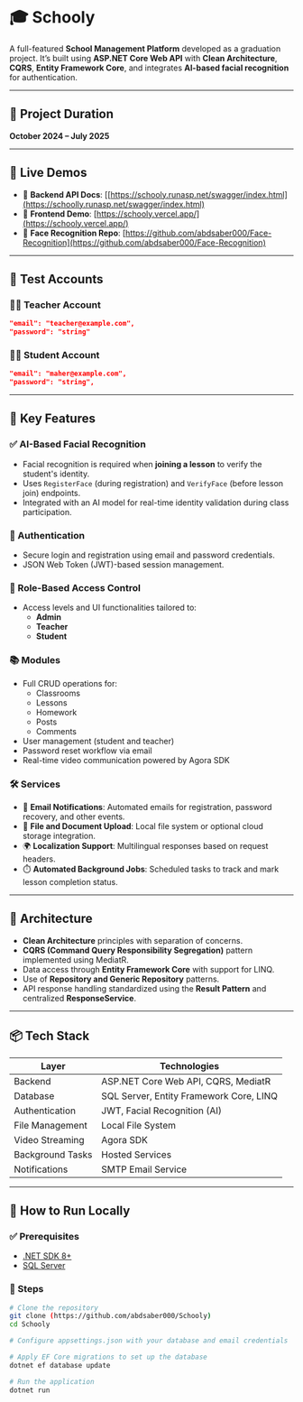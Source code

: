 # 🎓 Schooly

A full-featured **School Management Platform** developed as a graduation project. It’s built using **ASP.NET Core Web API** with **Clean Architecture**, **CQRS**, **Entity Framework Core**, and integrates **AI-based facial recognition** for authentication.

---

## 📅 Project Duration

**October 2024 – July 2025**

---

## 🚀 Live Demos

- 🔗 **Backend API Docs**: [[https://schooly.runasp.net/swagger/index.html](https://schoolly.runasp.net/swagger/index.html)
- 🔗 **Frontend Demo**: [https://schooly.vercel.app/](https://schooly.vercel.app/)
- 🧠 **Face Recognition Repo**: [https://github.com/abdsaber000/Face-Recognition](https://github.com/abdsaber000/Face-Recognition)

---

## 🔐 Test Accounts

### 👨‍🏫 Teacher Account
```json
"email": "teacher@example.com",
"password": "string"
```

### 👨‍🎓 Student Account
```json
"email": "maher@example.com",
"password": "string",
```
---

## 🧠 Key Features

### ✅ AI-Based Facial Recognition
- Facial recognition is required when **joining a lesson** to verify the student's identity.
- Uses `RegisterFace` (during registration) and `VerifyFace` (before lesson join) endpoints.
- Integrated with an AI model for real-time identity validation during class participation.

### 🔐 Authentication
- Secure login and registration using email and password credentials.
- JSON Web Token (JWT)-based session management.

### 👥 Role-Based Access Control
- Access levels and UI functionalities tailored to:
  - **Admin**
  - **Teacher**
  - **Student**

### 📚 Modules
- Full CRUD operations for:
  - Classrooms
  - Lessons
  - Homework
  - Posts
  - Comments
- User management (student and teacher)
- Password reset workflow via email
- Real-time video communication powered by Agora SDK

### 🛠️ Services
- 📧 **Email Notifications**: Automated emails for registration, password recovery, and other events.
- 📂 **File and Document Upload**: Local file system or optional cloud storage integration.
- 🌍 **Localization Support**: Multilingual responses based on request headers.
- ⏱️ **Automated Background Jobs**: Scheduled tasks to track and mark lesson completion status.

---

## 🧱 Architecture

- **Clean Architecture** principles with separation of concerns.
- **CQRS (Command Query Responsibility Segregation)** pattern implemented using MediatR.
- Data access through **Entity Framework Core** with support for LINQ.
- Use of **Repository and Generic Repository** patterns.
- API response handling standardized using the **Result Pattern** and centralized **ResponseService**.

---

## 📦 Tech Stack

| Layer            | Technologies                            |
|------------------|-----------------------------------------|
| Backend          | ASP.NET Core Web API, CQRS, MediatR     |
| Database         | SQL Server, Entity Framework Core, LINQ |
| Authentication   | JWT, Facial Recognition (AI)            |
| File Management  | Local File System                       |
| Video Streaming  | Agora SDK                               |
| Background Tasks | Hosted Services                         |
| Notifications    | SMTP Email Service                      |

---

## 🧪 How to Run Locally

### ✅ Prerequisites
- [.NET SDK 8+](https://dotnet.microsoft.com/en-us/download)
- [SQL Server](https://www.microsoft.com/en-us/sql-server)

### 🔧 Steps

```bash
# Clone the repository
git clone (https://github.com/abdsaber000/Schooly)
cd Schooly

# Configure appsettings.json with your database and email credentials

# Apply EF Core migrations to set up the database
dotnet ef database update

# Run the application
dotnet run


